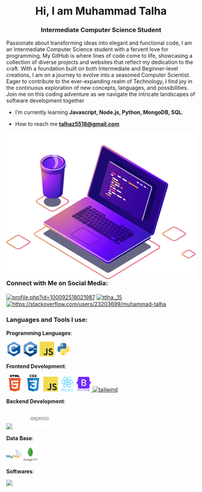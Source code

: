 <h1 align="center">Hi, I am Muhammad Talha </h1>

<h3 align="center">
    Intermediate Computer Science Student
</h3>

<p align="left">
Passionate about transforming ideas into elegant and functional code, I am an Intermediate Computer Science student with a fervent love for programming. My GitHub is where lines of code come to life, showcasing a collection of diverse projects and websites that reflect my dedication to the craft. With a foundation built on both Intermediate and Beginner-level creations, I am on a journey to evolve into a seasoned Computer Scientist. Eager to contribute to the ever-expanding realm of Technology, I find joy in the continuous exploration of new concepts, languages, and possibilities. Join me on this coding adventure as we navigate the intricate landscapes of software development together
</p>

- I’m currently learning **Javascript, Node.js, Python, MongoDB, SQL**.

- How to reach me **talhaz5518@gmail.com**

<img align="right"
src="Pictures/ci.png"
alt="muhammadtalha15" height="390" width="530"/>

<h3 align="left">
Connect with Me on Social Media:
</h3>

<p align="left">
    <a href="https://fb.com/profile.php?id=100092518021987" target="blank"><img align="center"
    src="https://raw.githubusercontent.com/rahuldkjain/github-profile-readme-generator/master/src/images/icons/Social/facebook.svg"
    alt="profile.php?id=100092518021987" height="30" width="40" /></a>
    <a href="https://instagram.com/ttlha._15" target="blank"><img align="center"
    src="https://raw.githubusercontent.com/rahuldkjain/github-profile-readme-generator/master/src/images/icons/Social/instagram.svg"
    alt="ttlha._15" height="30" width="40" /></a>
    <a href="https://stackoverflow.com/users/https://stackoverflow.com/users/23203699/muhammad-talha" target="blank"><img align="center" src="https://upload.wikimedia.org/wikipedia/commons/thumb/e/ef/Stack_Overflow_icon.svg/768px-Stack_Overflow_icon.svg.png" alt="https://stackoverflow.com/users/23203699/muhammad-talha" height="40" width="40" /></a>
</p>

<h3 align="left">
Languages and Tools I use:
</h3>

**Programming Languages**:

<p align="left">
    <a style="color: transparent;" href="https://www.cprogramming.com/" target="_blank" rel="noreferrer"> <img
    src="https://raw.githubusercontent.com/devicons/devicon/master/icons/c/c-original.svg" alt="c" width="40"
    height="40" /></a>
    <a style="color: transparent;" href="https://www.w3schools.com/cpp/" target="_blank" rel="noreferrer"> <img
    src="https://raw.githubusercontent.com/devicons/devicon/master/icons/cplusplus/cplusplus-original.svg"
    alt="cplusplus" width="40" height="40" /></a>
    <a style="color: transparent;" href="https://developer.mozilla.org/en-US/docs/Web/JavaScript"
    target="_blank" rel="noreferrer"> <img
    src="https://raw.githubusercontent.com/devicons/devicon/master/icons/javascript/javascript-original.svg"
    alt="javascript" width="40" height="40" /> </a>
    <a style="color: transparent;" href="https://www.python.org" target="_blank"
    rel="noreferrer"> <img
    src="https://raw.githubusercontent.com/devicons/devicon/master/icons/python/python-original.svg"
    alt="python" width="40" height="40" /> </a>
</p>

**Frontend Development**:
<p align="left">
    <a style="color: transparent;" href="https://www.w3.org/html/" target="_blank" rel="noreferrer"> <img
    src="https://raw.githubusercontent.com/devicons/devicon/master/icons/html5/html5-original-wordmark.svg"
    alt="html5" width="45" height="45" /></a>
    <a style="color: transparent;" href="https://www.w3schools.com/css/" target="_blank"
    rel="noreferrer"><img src="https://raw.githubusercontent.com/devicons/devicon/master/icons/css3/css3-original-wordmark.svg"
    alt="css3" width="45" height="45" /> </a>
    <a style="color: transparent;" href="https://developer.mozilla.org/en-US/docs/Web/JavaScript"
    target="_blank" rel="noreferrer"> <img
    src="https://raw.githubusercontent.com/devicons/devicon/master/icons/javascript/javascript-original.svg"
    alt="javascript" width="40" height="40" /> </a>
    <a style="color: transparent;" href="https://reactjs.org/" target="_blank" rel="noreferrer">
    <img src="https://raw.githubusercontent.com/devicons/devicon/master/icons/react/react-original-wordmark.svg"
    alt="react" width="40" height="40" /> </a>
    <a href="https://getbootstrap.com" target="_blank" rel="noreferrer"> <img src="https://raw.githubusercontent.com/devicons/devicon/master/icons/bootstrap/bootstrap-plain-wordmark.svg" alt="bootstrap" width="40" height="40"/> </a>
    <a href="https://tailwindcss.com/" target="_blank" rel="noreferrer"> <img src="https://www.vectorlogo.zone/logos/tailwindcss/tailwindcss-icon.svg" alt="tailwind" width="40" height="40"/> </a>
</p>

**Backend Development**:
<p align="left">
    <a style="color: transparent;" href="https://nodejs.org" target="_blank" rel="noreferrer">
    <img src="https://cdn-icons-png.flaticon.com/512/5968/5968322.png"
    alt="nodejs" width="40" height="40" /> </a> 
    <a style="color: transparent;" href="https://expressjs.com" target="_blank" rel="noreferrer">
    <img src="https://raw.githubusercontent.com/devicons/devicon/master/icons/express/express-original-wordmark.svg"
    alt="express" width="50" height="50" /></a>
</p>

**Data Base**:
<p align="left">
    <a style="color: transparent;" href="https://www.mysql.com/" target="_blank"
    rel="noreferrer"> <img
    src="https://raw.githubusercontent.com/devicons/devicon/master/icons/mysql/mysql-original-wordmark.svg"
    alt="mysql" width="40" height="40" /> </a> 
    <a href="https://www.mongodb.com/" target="_blank" rel="noreferrer"> <img src="https://raw.githubusercontent.com/devicons/devicon/master/icons/mongodb/mongodb-original-wordmark.svg" alt="mongodb" width="40" height="40"/> </a>
</p>

**Softwares**:
<p align="left">
    <a style="color: transparent;" href="https://www.figma.com/" target="_blank"
    rel="noreferrer"> <img src="https://www.vectorlogo.zone/logos/figma/figma-icon.svg" alt="figma" width="40"
    height="40" /></a>
</p>
